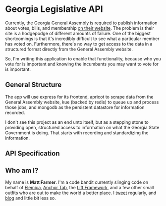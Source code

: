 # Georgia Legislative API

Currently, the Georgia General Assembly is required to publish information about
votes, bills, and membership [on their website](http://www.legis.ga.gov/en-US/default.aspx).
The problem is their site is a hodgepodge of different amounts of failure. One of
the biggest shortcomings is that it's incredibly difficult to see what a particular
member has voted on. Furthermore, there's no way to get access to the data in a
structured format directly from the General Assembly website.

So, I'm writing this application to enable that functionality, because who you vote for
is important and knowing the incumbants you may want to vote for is important.

## General Structure

The app will use express for its frontend, apricot to scrape data from the General
Assembly website, kue (backed by redis) to queue up and process those jobs, and
mongodb as the persistent datastore for information recorded.

I don't see this project as an end unto itself, but as a stepping stone to
providing open, structured access to information on what the Georgia State Government
is doing. That starts with recording and standardizing the information.

## API Specification

## Who am I?

My name is **Matt Farmer**. I'm a code bandit currently slinging code on behalf
of [Elemica](http://elemica.com), [Anchor Tab](http://anchortab.com), the
[Lift Framework](http://liftweb.net), and a few other small outfits who are out
to make the world a better place. I [tweet](http://twitter.com/farmdawgnation) regularly,
and [blog](http://farmdawgnation.com) and little bit less so.
